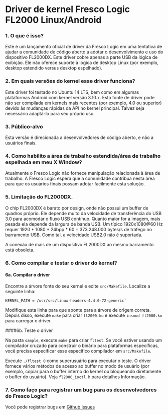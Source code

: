 # Driver de kernel Fresco Logic FL2000 Linux/Android

### 1. O que é isso?

Este é um lançamento oficial de driver da Fresco Logic em uma tentativa de ajudar a comunidade de código aberto a adotar o desenvolvimento e uso do dispositivo FL2000DX.
Este driver cobre apenas a parte USB da lógica de exibição. Ele não oferece suporte à lógica de desktop Linux (por exemplo, desktop estendido versus desktop espelhado).

### 2. Em quais versões do kernel esse driver funciona?

Este driver foi testado no Ubuntu 14 LTS, bem como em algumas plataformas Android com kernel versão 3.10.x.
Esta fonte de driver pode não ser compilada em kernels mais recentes (por exemplo, 4.0 ou superior) devido às mudanças rápidas da API no
kernel principal. Talvez seja necessário adaptá-lo para seu próprio uso.

### 3. Público-alvo

Esta versão é direcionada a desenvolvedores de código aberto, e não a usuários finais.

### 4. Como habilito a área de trabalho estendida/área de trabalho espelhada em meu X Window?

Atualmente o Fresco Logic não fornece manipulação relacionada à área de trabalho.
A Fresco Logic espera que a comunidade contribua nesta área para que os usuários finais possam adotar facilmente esta solução.

### 5. Limitação do FL2000DX.

O chip FL2000DX é barato por design, onde não possui um buffer de quadros próprio.
Ele depende muito da velocidade de transferência do USB 3.0 para acomodar o fluxo USB contínuo.
Quanto maior for a imagem, mais pesada ela depende da largura de banda USB.
Um típico 1920x1080@60 Hz requer 1920 * 1080 * 24bpp * 60 = 373.248.000 bytes/s de tráfego no barramento USB.
Como tal, a velocidade USB2.0 não é suportada.

A conexão de mais de um dispositivo FL2000DX ao mesmo barramento está obsoleta.

### 6. Como compilar e testar o driver do kernel?
#### 6a. Compilar o driver

Encontre a árvore fonte do seu kernel e edite `src/Makefile`. Localize a seguinte linha:
    
    KERNEL_PATH = /usr/src/linux-headers-4.4.0-72-generic`
    
Modifique esta linha para que aponte para a árvore de origem correta.
Depois disso, execute `make` para criar `fl2000.ko` e execute `insmod fl2000.ko` para carregar o driver.

####6b. Teste o driver

Na pasta `sample`, execute `make` para criar `fltest`. Se você estiver usando um
compilador cruzado para construir o binário para plataformas específicas, você precisa especificar esse específico
compilador em `src/Makefile`.
    
Execute `./fltest 0` como superusuário para executar o teste. O driver fornece vários
métodos de acesso ao buffer no modo de usuário (por exemplo, copiar para o buffer interno do kernel ou
bloqueando diretamente o buffer do usuário). Veja `fl2000_ioctl.h` para detalhes
Informação.

### 7. Como faço para registrar um bug para os desenvolvedores do Fresco Logic?

Você pode registrar bugs em [Github Issues](https://github.com/fresco-fl2000/fl2000/issues)



